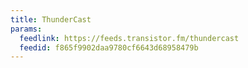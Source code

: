 ```yaml
---
title: ThunderCast
params:
  feedlink: https://feeds.transistor.fm/thundercast
  feedid: f865f9902daa9780cf6643d68958479b
---
```

